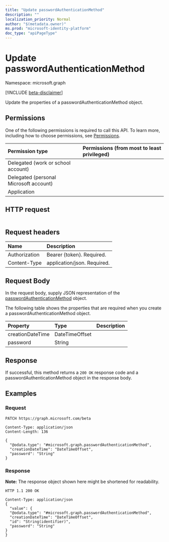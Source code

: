 ```yaml
---
title: "Update passwordAuthenticationMethod"
description: ""
localization_priority: Normal
author: "$(metadata.owner)"
ms.prod: "microsoft-identity-platform"
doc_type: "apiPageType"
---
```


# Update passwordAuthenticationMethod

Namespace: microsoft.graph

[!INCLUDE [beta-disclaimer](../../includes/beta-disclaimer.md)]

Update the properties of a passwordAuthenticationMethod object.

## Permissions

One of the following permissions is required to call this API. To learn more, including how to choose permissions, see [Permissions](/graph/permissions-reference).

| Permission type                        | Permissions (from most to least privileged) |
| :------------------------------------- | :------------------------------------------ |
| Delegated (work or school account)     |                                             |
| Delegated (personal Microsoft account) |                                             |
| Application                            |                                             |

## HTTP request

<!-- {
  "blockType": "ignored"
}
-->

```http

```

## Request headers

| Name          | Description                 |
| :------------ | :-------------------------- |
| Authorization | Bearer {token}. Required.   |
| Content-Type  | application/json. Required. |

## Request Body

In the request body, supply JSON representation of the [passwordAuthenticationMethod](../resources/-passwordauthenticationmethod.md) object.

<!-- Actions and Functions -->

<!-- CRUD Methods -->

The following table shows the properties that are required when you create a passwordAuthenticationMethod object.

| Property         | Type           | Description |
| :--------------- | :------------- | :---------- |
| creationDateTime | DateTimeOffset |             |
| password         | String         |             |

## Response

If successful, this method returns a `200 OK` response code and a passwordAuthenticationMethod object in the response body.

## Examples

### Request

<!-- {
  "blockType": "request",
  "name": "update_passwordauthenticationmethod"
}
-->

```http
PATCH https://graph.microsoft.com/beta

Content-Type: application/json
Content-Length: 136

{
  "@odata.type": "#microsoft.graph.passwordAuthenticationMethod",
  "creationDateTime": "DateTimeOffset",
  "password": "String"
}

```

### Response

**Note:** The response object shown here might be shortened for readability.

<!-- {
  "blockType": "response",
  "truncated": true,
  "@odata.type": "microsoft.strongAuthentication.passwordAuthenticationMethod"
}
-->

```http
HTTP 1.1 200 OK

Content-Type: application/json
{
  "value": {
  "@odata.type": "#microsoft.graph.passwordAuthenticationMethod",
  "creationDateTime": "DateTimeOffset",
  "id": "String(identifier)",
  "password": "String"
}
}

```
